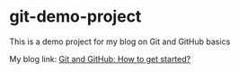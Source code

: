 # git-demo-project
This is a demo project for my blog on Git and GitHub basics

My blog link:
[Git and GitHub: How to get started?](https://medium.com/@tobiburrahman786/git-and-github-how-to-get-started-965f68f969a7?sk=1f39bd13f59586dc9840b89966a12ef2)
